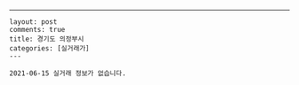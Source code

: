 ---
    layout: post
    comments: true
    title: 경기도 의정부시
    categories: [실거래가]
    ---

    2021-06-15 실거래 정보가 없습니다.

    